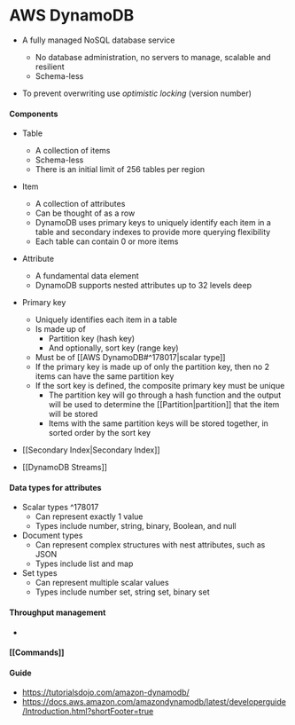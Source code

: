 # AWS DynamoDB

- A fully managed NoSQL database service
	- No database administration, no servers to manage, scalable and resilient
	- Schema-less

- To prevent overwriting use *optimistic locking* (version number)

#### Components
- Table
	- A collection of items
	- Schema-less
	- There is an initial limit of 256 tables per region

- Item
	- A collection of attributes
	- Can be thought of as a row
	- DynamoDB uses primary keys to uniquely identify each item in a table and secondary indexes to provide more querying flexibility
	- Each table can contain 0 or more items

- Attribute
	- A fundamental data element
	- DynamoDB supports nested attributes up to 32 levels deep

- Primary key
	- Uniquely identifies each item in a table
	- Is made up of 
		- Partition key (hash key)
		- And optionally, sort key (range key)
	- Must be of [[AWS DynamoDB#^178017|scalar type]]
	- If the primary key is made up of only the partition key, then no 2 items can have the same partition key
	- If the sort key is defined, the composite primary key must be unique
		- The partition key will go through a hash function and the output will be used to determine the [[Partition|partition]] that the item will be stored
		- Items with the same partition keys will be stored together, in sorted order by the sort key

- [[Secondary Index|Secondary Index]]

- [[DynamoDB Streams]]

#### Data types for attributes
- Scalar types ^178017
	- Can represent exactly 1 value
	- Types include number, string, binary, Boolean, and null
- Document types
	- Can represent complex structures with nest attributes, such as JSON
	- Types include list and map
- Set types
	- Can represent multiple scalar values
	- Types include number set, string set, binary set


#### Throughput management
- 

#### [[Commands]]

#### Guide
- https://tutorialsdojo.com/amazon-dynamodb/
- https://docs.aws.amazon.com/amazondynamodb/latest/developerguide/Introduction.html?shortFooter=true